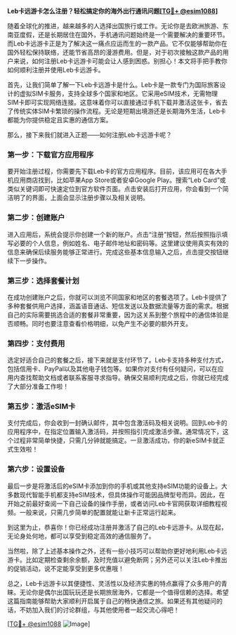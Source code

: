 **Leb卡远游卡怎么注册？轻松搞定你的海外出行通讯问题[[TG💪+ @esim1088](https://t.me/s/esim1088)]**

随着全球化的推进，越来越多的人选择出国旅行或工作。无论你是去欧洲旅游、东南亚度假，还是长期居住在国外，手机通讯问题始终是一个需要解决的重要环节。而Leb卡远游卡正是为了解决这一痛点应运而生的一款产品。它不仅能够帮助你在国外轻松保持联络，还能节省高昂的漫游费用。但是，对于初次接触这款产品的用户来说，如何注册Leb卡远游卡可能会让人感到困惑。别担心！本文将手把手教你如何顺利注册并使用Leb卡远游卡。

首先，让我们简单了解一下Leb卡远游卡是什么。Leb卡是一款专门为国际旅客设计的虚拟SIM卡服务，支持全球多个国家和地区。它采用eSIM技术，无需物理SIM卡即可实现网络连接。这意味着你可以直接通过手机下载并激活这张卡，省去了传统实体SIM卡繁琐的操作流程。无论是短期出境游还是长期海外生活，Leb卡都能为你提供稳定且实惠的通信方案。

那么，接下来我们就进入正题——如何注册Leb卡远游卡呢？

### 第一步：下载官方应用程序

要开始注册过程，你需要先下载Leb卡的官方应用程序。目前，该应用可在各大手机应用商店找到，比如苹果App Store或者安卓Google Play。搜索“Leb Card”或类似关键词即可快速定位到官方软件页面。点击安装后打开应用，你会看到一个简洁明了的界面，上面会显示注册步骤以及相关说明。

### 第二步：创建账户

进入应用后，系统会提示你创建一个新的账户。点击“注册”按钮，然后按照指示填写必要的个人信息，例如姓名、电子邮件地址和密码等。这里建议使用真实有效的信息来确保后续服务能够正常进行。完成这些基本信息输入之后，点击提交按钮继续下一步操作。

### 第三步：选择套餐计划

在成功创建账户之后，你就可以浏览不同国家和地区的套餐选项了。Leb卡提供了多种套餐供用户选择，涵盖语音通话、短信发送以及数据流量等方面的需求。根据自己的实际需要挑选合适的套餐非常重要，因为这关系到整个旅程中的通信体验是否顺畅。同时也要注意查看价格明细，以免产生不必要的额外开支。

### 第四步：支付费用

选定好适合自己的套餐之后，接下来就是支付环节了。Leb卡支持多种支付方式，包括信用卡、PayPal以及其他电子钱包等。如果你对支付有任何疑问，可以在应用内查找帮助文档或者联系客服寻求指导。确保交易顺利完成之后，你就已经完成了大部分准备工作啦！

### 第五步：激活eSIM卡

支付完成后，你会收到一封确认邮件，其中包含激活码及相关说明。回到Leb卡的应用程序中，在指定位置输入激活码，并按照指引完成激活步骤。通常情况下，这个过程非常简单快捷，只需几分钟就能搞定。一旦激活成功，你的新eSIM卡就正式生效啦！

### 第六步：设置设备

最后一步是将激活后的eSIM卡添加到你的手机或其他支持eSIM功能的设备上。大多数现代智能手机都支持eSIM技术，但具体操作可能因品牌型号而异。因此，在开始之前最好查阅一下自己设备的操作手册，或者访问Leb卡官网获取详细教程视频。一般来说，只需几步简单的配置就能让新卡正常运行起来。

到这里为止，恭喜你！你已经成功注册并激活了自己的Leb卡远游卡。从现在起，无论身处何地，都可以享受到稳定高效的通信服务了。

当然啦，除了上述基本操作之外，还有一些小技巧可以帮助你更好地利用Leb卡远游卡。比如定期检查剩余余额，及时充值以避免断网；另外还可以关注Leb卡推出的促销活动，说不定能享受到更多优惠哦！

总之，Leb卡远游卡以其便捷性、灵活性以及经济实惠的特点赢得了众多用户的青睐。无论你是偶尔出国玩玩还是长期旅居海外，它都是一个值得信赖的选择。希望这篇指南能够帮助大家顺利开启属于自己的畅快通信之旅。如果还有其他疑问的话，不妨加入我们的讨论群组，与其他使用者一起交流心得吧！

[[TG💪+ @esim1088](https://t.me/s/esim1088) ![Image](https://i.postimg.cc/4NQfJmqS/Snipaste-2025-05-13-00-14-12.png)]